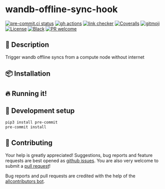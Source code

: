 # wandb-offline-sync-hook

<!-- ALL-CONTRIBUTORS-BADGE:START - Do not remove or modify this section -->
<!-- ALL-CONTRIBUTORS-BADGE:END -->
<!-- [![Documentation Status](https://readthedocs.org/projects/wandb-offline-sync-hook/badge/?version=latest)](https://wandb-offline-sync-hook.readthedocs.io/) -->
<!-- [![Pypi status](https://badge.fury.io/py/wandb-offline-sync-hook.svg)](https://pypi.org/project/wandb-offline-sync-hook/) -->

[![pre-commit.ci status](https://results.pre-commit.ci/badge/github/klieret/wandb-offline-sync-hook/main.svg)](https://results.pre-commit.ci/latest/github/klieret/wandb-offline-sync-hook/main)
[![gh actions](https://github.com/klieret/wandb-offline-sync-hook/actions/workflows/test.yaml/badge.svg)](https://github.com/klieret/wandb-offline-sync-hook/actions)
[![link checker](https://github.com/klieret/wandb-offline-sync-hook/actions/workflows/check-links.yaml/badge.svg)](https://github.com/klieret/wandb-offline-sync-hook/actions)
[![Coveralls](https://coveralls.io/repos/github/klieret/wandb-offline-sync-hook/badge.svg?branch=main)](https://coveralls.io/github/klieret/wandb-offline-sync-hook?branch=main)
[![gitmoji](https://img.shields.io/badge/gitmoji-%20😜%20😍-FFDD67.svg)](https://gitmoji.dev)
[![License](https://img.shields.io/github/license/klieret/wandb-offline-sync-hook)](https://github.com/klieret/wandb-offline-sync-hook/blob/master/LICENSE.txt)
[![Black](https://img.shields.io/badge/code%20style-black-000000.svg)](https://github.com/python/black)
[![PR welcome](https://img.shields.io/badge/PR-Welcome-%23FF8300.svg)](https://git-scm.com/book/en/v2/GitHub-Contributing-to-a-Project)

## 📝 Description

Trigger wandb offline syncs from a compute node without internet

## 📦 Installation

## 🔥 Running it!

## 🧰 Development setup

```bash
pip3 install pre-commit
pre-commit install
```

## 💖 Contributing

Your help is greatly appreciated! Suggestions, bug reports and feature requests are best opened as [github issues](https://github.com/klieret/wandb-offline-sync-hook/issues). You are also very welcome to submit a [pull request](https://github.com/klieret/wandb-offline-sync-hook/pulls)!

Bug reports and pull requests are credited with the help of the [allcontributors bot](https://allcontributors.org/).

<!-- ## ✨ Contributors -->
<!--  -->
<!-- Thanks goes to these wonderful people ([emoji key](https://allcontributors.org/docs/en/emoji-key)): -->
<!--  -->
<!-- ALL-CONTRIBUTORS-LIST:START - Do not remove or modify this section -->
<!-- prettier-ignore-start -->
<!-- markdownlint-disable -->
<!-- markdownlint-restore -->
<!-- prettier-ignore-end -->

<!-- ALL-CONTRIBUTORS-LIST:END -->
<!--  -->
<!-- This project follows the [all-contributors](https://github.com/all-contributors/all-contributors) specification. Contributions of any kind welcome! -->
